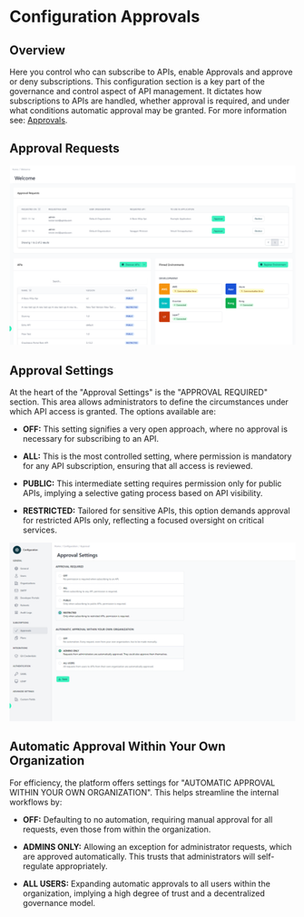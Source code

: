 # Configuration Approvals

<head>
  <meta name="guidename" content="API Management"/>
  <meta name="context" content="GUID-79f27963-125d-470a-a3ae-7a3b2ae84a45"/>
</head>

## Overview

Here you control who can subscribe to APIs, enable Approvals and approve or deny subscriptions. This configuration section is a key part of the governance and control aspect of API management. It dictates how subscriptions to APIs are handled, whether approval is required, and under what conditions automatic approval may be granted. For more information see: [Approvals](../Topics/cp-Applications_subscriptions_and_approval_requests.md).

## Approval Requests

![Administration Portal - Home](../Images/img-cp-admin_portal_config_home.png)

## Approval Settings

At the heart of the "Approval Settings" is the "APPROVAL REQUIRED" section. This area allows administrators to define the circumstances under which API access is granted. The options available are:

- **OFF:** This setting signifies a very open approach, where no approval is necessary for subscribing to an API.

- **ALL:** This is the most controlled setting, where permission is mandatory for any API subscription, ensuring that all access is reviewed.

- **PUBLIC:** This intermediate setting requires permission only for public APIs, implying a selective gating process based on API visibility.

- **RESTRICTED:** Tailored for sensitive APIs, this option demands approval for restricted APIs only, reflecting a focused oversight on critical services.

![Administration Portal - Configuration - Approvals](../Images/img-cp-admin_portal_config_approvals.png)

## Automatic Approval Within Your Own Organization

For efficiency, the platform offers settings for "AUTOMATIC APPROVAL WITHIN YOUR OWN ORGANIZATION". This helps streamline the internal workflows by:

- **OFF:** Defaulting to no automation, requiring manual approval for all requests, even those from within the organization.

- **ADMINS ONLY:** Allowing an exception for administrator requests, which are approved automatically. This trusts that administrators will self-regulate appropriately.

- **ALL USERS:** Expanding automatic approvals to all users within the organization, implying a high degree of trust and a decentralized governance model.